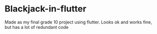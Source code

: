 # Blackjack-in-flutter
Made as my final grade 10 project using flutter. Looks ok and works fine, but has a lot of redundant code
